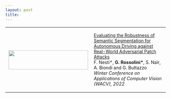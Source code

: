```yaml
---
layout: post
title: 
---
```


<table cellpadding="0" cellspacing="0" width="100%" border-collapse="collapse">
<tr>
    <td style="padding:10px;width:40%;vertical-align:middle">
     <p style="text-align:center; margin-top: 0px; margin-bottom: 0px">
        <img src="{{ site.baseurl }}/images/publications/wacv_2022.png" width="250" height="60">
    </p>
    </td>
    <td width="60%" valign="middle">
    <p style="font-size:14px;">
    <a href="https://openaccess.thecvf.com/content/WACV2022/papers/Nesti_Evaluating_the_Robustness_of_Semantic_Segmentation_for_Autonomous_Driving_Against_WACV_2022_paper.pdf">
    Evaluating the Robustness of Semantic Segmentation for Autonomous Driving
    against Real-World Adversarial Patch Attacks
    </a> <br>   
    F. Nesti*, <strong>G. Rossolini*</strong>, S. Nair, A. Biondi and G. Buttazzo <br>
    <em>Winter Conference on Applications of Computer Vision (WACV), 2022</em>
    </p>
    </td>
</tr>